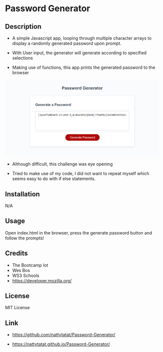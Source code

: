 # Password Generator

## Description

- A simple Javascript app, looping through multiple character arrays to display a randomly generated password upon prompt.

- With User input, the generator will generate according to specified selections

- Making use of functions, this app prints the generated password to the browser

![example password generated screenshot](./assets/trytorememberthis.PNG)

- Although difficult, this challenge was eye opening

- Tried to make use of my code, I did not want to repeat myself which seems easy to do with if else statements.

## Installation

N/A

## Usage

Open index.html in the browser, press the generate password button and follow the prompts!

## Credits

- The Bootcamp lot
- Wes Bos
- WS3 Schools
- https://developer.mozilla.org/


## License

MIT License

## Link

- https://github.com/nattytatat/Password-Generator/

- https://nattytatat.github.io/Password-Generator/